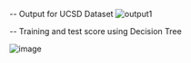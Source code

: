 -- Output for UCSD Dataset
![output1](https://github.com/user-attachments/assets/2619572d-ce66-4483-8b0d-25c4a5a5ee6e)


-- Training and test score using Decision Tree




![image](https://github.com/user-attachments/assets/2329497f-a897-4592-af54-89a7f46d059e)
